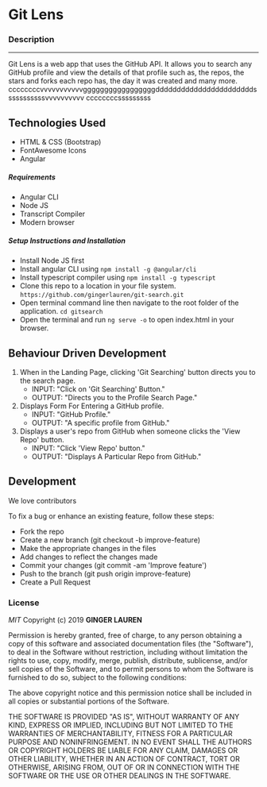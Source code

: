 # Git Lens

### Description

---

Git Lens is a web app that uses the GitHub API. It allows you to search any GitHub profile and view the details of that profile such as, the repos, the stars and forks each repo has, the day it was created and many more.    ccccccccvvvvvvvvvvvgggggggggggggggggdddddddddddddddddddddddsssssssssssvvvvvvvvvv    ccccccccsssssssss

## Technologies Used

- HTML & CSS (Bootstrap)
- FontAwesome Icons
- Angular

##### Requirements

- Angular CLI
- Node JS
- Transcript Compiler
- Modern browser

##### Setup Instructions and Installation

- Install Node JS first
- Install angular CLI using `npm install -g @angular/cli`
- Install typescript compiler using `npm install -g typescript`
- Clone this repo to a location in your file system. `https://github.com/gingerlauren/git-search.git`
- Open terminal command line then navigate to the root folder of the application. `cd gitsearch`
- Open the terminal and run `ng serve -o` to open index.html in your browser.

## Behaviour Driven Development

1. When in the Landing Page, clicking 'Git Searching' button directs you to the search page.
   - INPUT: "Click on 'Git Searching' Button."
   - OUTPUT: "Directs you to the Profile Search Page."
2. Displays Form For Entering a GitHub profile.
   - INPUT: "GitHub Profile."
   - OUTPUT: "A specific profile from GitHub."
3. Displays a user's repo from GitHub when someone clicks the 'View Repo' button.
   - INPUT: "Click 'View Repo' button."
   - OUTPUT: "Displays A Particular Repo from GitHub."

## Development

We love contributors

To fix a bug or enhance an existing feature, follow these steps:

- Fork the repo
- Create a new branch (git checkout -b improve-feature)
- Make the appropriate changes in the files
- Add changes to reflect the changes made
- Commit your changes (git commit -am 'Improve feature')
- Push to the branch (git push origin improve-feature)
- Create a Pull Request



### License

_MIT_
Copyright (c) 2019 **GINGER LAUREN**

Permission is hereby granted, free of charge, to any person obtaining a copy of this software and associated documentation files (the "Software"), to deal in the Software without restriction, including without limitation the rights to use, copy, modify, merge, publish, distribute, sublicense, and/or sell copies of the Software, and to permit persons to whom the Software is furnished to do so, subject to the following conditions:

The above copyright notice and this permission notice shall be included in all copies or substantial portions of the Software.

THE SOFTWARE IS PROVIDED "AS IS", WITHOUT WARRANTY OF ANY KIND, EXPRESS OR IMPLIED, INCLUDING BUT NOT LIMITED TO THE WARRANTIES OF MERCHANTABILITY, FITNESS FOR A PARTICULAR PURPOSE AND NONINFRINGEMENT. IN NO EVENT SHALL THE AUTHORS OR COPYRIGHT HOLDERS BE LIABLE FOR ANY CLAIM, DAMAGES OR OTHER LIABILITY, WHETHER IN AN ACTION OF CONTRACT, TORT OR OTHERWISE, ARISING FROM, OUT OF OR IN CONNECTION WITH THE SOFTWARE OR THE USE OR OTHER DEALINGS IN THE SOFTWARE.

